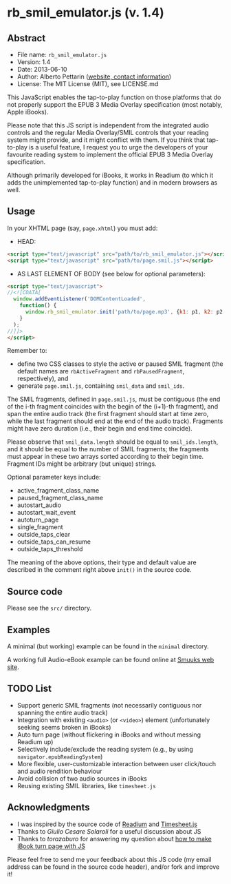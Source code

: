 # rb_smil_emulator.js (v. 1.4)

## Abstract

* File name: `rb_smil_emulator.js`
* Version: 1.4
* Date: 2013-06-10
* Author: Alberto Pettarin ([website, contact information](http://www.albertopettarin.it/))
* License: The MIT License (MIT), see LICENSE.md

This JavaScript enables the tap-to-play function on those platforms
that do not properly support the EPUB 3 Media Overlay specification
(most notably, Apple iBooks).

Please note that this JS script is independent from the integrated audio controls
and the regular Media Overlay/SMIL controls that your reading system might provide,
and it might conflict with them.
If you think that tap-to-play is a useful feature,
I request you to urge the developers of your favourite reading system to implement
the official EPUB 3 Media Overlay specification.

Although primarily developed for iBooks, it works in Readium
(to which it adds the unimplemented tap-to-play function) and
in modern browsers as well.


## Usage

In your XHTML page (say, `page.xhtml`) you must add:

* HEAD:
```HTML
<script type="text/javascript" src="path/to/rb_smil_emulator.js"></script>
<script type="text/javascript" src="path/to/page.smil.js"></script>
```
* AS LAST ELEMENT OF BODY (see below for optional parameters):
```HTML
<script type="text/javascript">
//<![CDATA[
  window.addEventListener('DOMContentLoaded', 
    function() {
      window.rb_smil_emulator.init('path/to/page.mp3', {k1: p1, k2: p2, k3: p3});
    }
  );
//]]>
</script>
```

Remember to:
* define two CSS classes to style the active or paused SMIL fragment
(the default names are `rbActiveFragment` and `rbPausedFragment`, respectively), and
* generate `page.smil.js`, containing `smil_data` and `smil_ids`.

The SMIL fragments, defined in `page.smil.js`,
must be contiguous
(the end of the i-th fragment coincides with
the begin of the (i+1)-th fragment),
and span the entire audio track
(the first fragment should start at time zero,
while the last fragment should end
at the end of the audio track).
Fragments might have zero duration
(i.e., their begin and end time coincide).

Please observe that `smil_data.length`
should be equal to `smil_ids.length`,
and it should be equal to the number of SMIL fragments;
the fragments must appear in these two arrays
sorted according to their begin time.
Fragment IDs might be arbitrary (but unique) strings.

Optional parameter keys include:
* active_fragment_class_name
* paused_fragment_class_name
* autostart_audio
* autostart_wait_event
* autoturn_page
* single_fragment
* outside_taps_clear
* outside_taps_can_resume
* outside_taps_threshold

The meaning of the above options, their type and default value
are described in the comment right above `init()` in the source code.


## Source code

Please see the `src/` directory.


## Examples

A minimal (but working) example can be found in the `minimal` directory.

A working full Audio-eBook example can be found online at [Smuuks web site](http://www.smuuks.it/index.php/en/projects/the-curious-case-of-benjamin-button).


## TODO List

* Support generic SMIL fragments (not necessarily contiguous nor spanning the entire audio track)
* Integration with existing `<audio>` (or `<video>`) element (unfortunately seeking seems broken in iBooks)
* Auto turn page (without flickering in iBooks and without messing Readium up)
* Selectively include/exclude the reading system (e.g., by using `navigator.epubReadingSystem`)
* More flexible, user-customizable interaction between user click/touch and audio rendition behaviour
* Avoid collision of two audio sources in iBooks
* Reusing existing SMIL libraries, like `timesheet.js`


## Acknowledgments

* I was inspired by the source code of [Readium](http://readium.org/) and [Timesheet.js](http://wam.inrialpes.fr/timesheets/)
* Thanks to _Giulio Cesare Solaroli_ for a useful discussion about JS
* Thanks to _torazaburo_ for answering my question about [how to make iBook turn page with JS](http://stackoverflow.com/questions/16922631/make-ibooks-turn-page-in-reflow-mode-with-javascript-embedded-in-the-displayed)

Please feel free to send me your feedback about this JS code
(my email address can be found in the source code header),
and/or fork and improve it!

